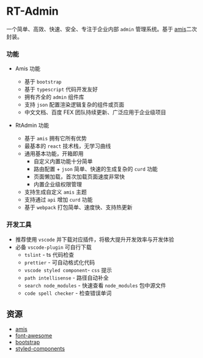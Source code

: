 # RT-Admin

一个简单、高效、快速、安全、专注于企业内部 `admin` 管理系统。基于 [amis](https://github.com/baidu/amis)二次封装。

### 功能

- Amis 功能

  - 基于 `bootstrap`
  - 基于 `typescript` 代码开发友好
  - 拥有齐全的 `admin` 组件库
  - 支持 `json` 配置渲染逻辑复杂的组件或页面
  - 中文文档、百度 FEX 团队持续更新、广泛应用于企业级项目

- RtAdmin 功能
  - 基于 `amis` 拥有它所有优势
  - 最基本的 `react` 技术栈，无学习曲线
  - 通用基本功能，开箱即用
    - 自定义内置功能十分简单
    - 路由配置 + `json` 简单、快速的生成复杂的 `curd` 功能
    - 页面懒加载，首次加载页面速度非常快
    - 内置企业级权限管理
  - 支持生成自定义 `amis` 主题
  - 支持通过 `api` 增加 `curd` 功能
  - 基于 `webpack` 打包简单、速度快、支持热更新

### 开发工具

- 推荐使用 `vscode` 并下载对应插件，将极大提升开发效率与开发体验
- 必备 `vscode-plugin` 可自行下载
  - `tslint` - ts 代码检查
  - `prettier` - 可自动格式化代码
  - `vscode styled component`- `css` 提示
  - `path intellisense` - 路径自动补全
  - `search node_modules` - 快速查看 `node_modules` 包中源文件
  - `code spell checker` - 检查错误单词

## 资源

- [amis](https://baidu.github.io/amis/docs/getting-started)
- [font-awesome](http://fontawesome.dashgame.com)
- [bootstrap](https://v3.bootcss.com/components)
- [styled-components](https://styled-components.com)
